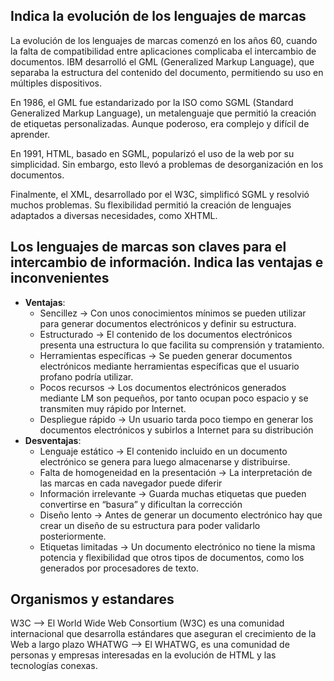 ## Indica la evolución de los lenguajes de marcas ##
La evolución de los lenguajes de marcas comenzó en los años 60, cuando la falta de compatibilidad entre aplicaciones complicaba el intercambio de documentos. IBM desarrolló el GML (Generalized Markup Language), que separaba la estructura del contenido del documento, permitiendo su uso en múltiples dispositivos.

En 1986, el GML fue estandarizado por la ISO como SGML (Standard Generalized Markup Language), un metalenguaje que permitió la creación de etiquetas personalizadas. Aunque poderoso, era complejo y difícil de aprender.

En 1991, HTML, basado en SGML, popularizó el uso de la web por su simplicidad. Sin embargo, esto llevó a problemas de desorganización en los documentos.

Finalmente, el XML, desarrollado por el W3C, simplificó SGML y resolvió muchos problemas. Su flexibilidad permitió la creación de lenguajes adaptados a diversas necesidades, como XHTML.
## Los lenguajes de marcas son claves para el intercambio de información. Indica las ventajas e inconvenientes ## 
- **Ventajas**:
  - Sencillez → Con unos conocimientos mínimos se pueden utilizar para generar documentos electrónicos y definir su estructura.
  - Estructurado → El contenido de los documentos electrónicos presenta una estructura lo que facilita su comprensión y tratamiento.
  - Herramientas específicas → Se pueden generar documentos electrónicos mediante herramientas específicas que el usuario profano podría utilizar. 
  - Pocos recursos → Los documentos electrónicos generados mediante LM son pequeños, por tanto ocupan poco espacio y se transmiten muy rápido por lnternet.
  - Despliegue rápido → Un usuario tarda poco tiempo en generar los documentos electrónicos y subirlos a Internet para su distribución
- **Desventajas**:
  -  Lenguaje estático → El contenido incluido en un documento electrónico se genera para luego almacenarse y distribuirse.
  -  Falta de homogeneidad en la presentación → La interpretación de las marcas en cada navegador puede diferir
  -  Información irrelevante → Guarda muchas etiquetas que pueden convertirse en “basura” y dificultan la corrección
  -  Diseño lento → Antes de generar un documento electrónico hay que crear un diseño de su estructura para poder validarlo posteriormente.
  -  Etiquetas limitadas → Un documento electrónico no tiene la misma potencia y flexibilidad que otros tipos de documentos, como los generados por procesadores de texto.
## Organismos y estandares ##
W3C --> El World Wide Web Consortium (W3C) es una comunidad internacional que desarrolla estándares que aseguran el crecimiento de la Web a largo plazo
WHATWG --> El WHATWG, es una comunidad de personas y empresas interesadas en la evolución de HTML y las tecnologías conexas.
